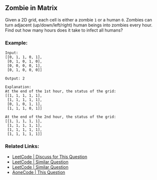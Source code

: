 ## Zombie in Matrix

Given a 2D grid, each cell is either a zombie `1` or a human `0`. Zombies can turn adjacent (up/down/left/right) human beings into zombies every hour. Find out how many hours does it take to infect all humans?

### Example:
```
Input:
[[0, 1, 1, 0, 1],
 [0, 1, 0, 1, 0],
 [0, 0, 0, 0, 1],
 [0, 1, 0, 0, 0]]

Output: 2

Explanation:
At the end of the 1st hour, the status of the grid:
[[1, 1, 1, 1, 1],
 [1, 1, 1, 1, 1],
 [0, 1, 0, 1, 1],
 [1, 1, 1, 0, 1]]

At the end of the 2nd hour, the status of the grid:
[[1, 1, 1, 1, 1],
 [1, 1, 1, 1, 1],
 [1, 1, 1, 1, 1],
 [1, 1, 1, 1, 1]]
```

### Related Links:
* [LeetCode | Discuss for This Question](https://leetcode.com/discuss/interview-question/411357/)
* [LeetCode | Similar Question](https://leetcode.com/problems/rotting-oranges/)
* [LeetCode | Similar Question](https://leetcode.com/problems/walls-and-gates/)
* [AoneCode | This Question](https://aonecode.com/amazon-online-assessment-zombie-matrix)
